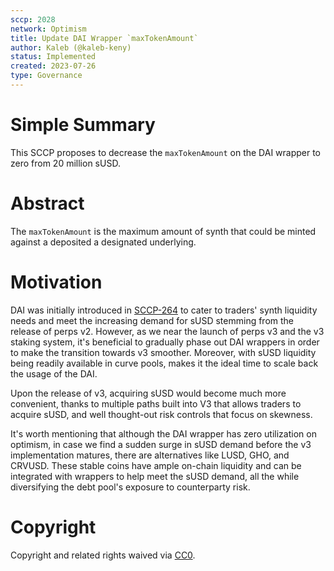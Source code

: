 ```yaml
---
sccp: 2028
network: Optimism
title: Update DAI Wrapper `maxTokenAmount`
author: Kaleb (@kaleb-keny)
status: Implemented
created: 2023-07-26
type: Governance
---
```


# Simple Summary

This SCCP proposes to decrease the `maxTokenAmount` on the DAI wrapper to zero from 20 million sUSD.

# Abstract

The `maxTokenAmount` is the maximum amount of synth that could be minted against a deposited a designated underlying.

# Motivation

DAI was initially introduced in [SCCP-264](https://sips.synthetix.io/sccp/sccp-264/) to cater to traders' synth liquidity needs and meet the increasing demand for sUSD stemming from the release of perps v2. However, as we near the launch of perps v3 and the v3 staking system, it's beneficial to gradually phase out DAI wrappers in order to make the transition towards v3 smoother. Moreover, with sUSD liquidity being readily available in curve pools, makes it the ideal time to scale back the usage of the DAI.

Upon the release of v3, acquiring sUSD would become much more convenient, thanks to multiple paths built into V3 that allows traders to acquire sUSD, and well thought-out risk controls that focus on skewness.

It's worth mentioning that although the DAI wrapper has zero utilization on optimism, in case we find a sudden surge in sUSD demand before the v3 implementation matures, there are alternatives like LUSD, GHO, and CRVUSD. These stable coins have ample on-chain liquidity and can be integrated with wrappers to help meet the sUSD demand, all the while diversifying the debt pool's exposure to counterparty risk.


# Copyright

Copyright and related rights waived via [CC0](https://creativecommons.org/publicdomain/zero/1.0/).
